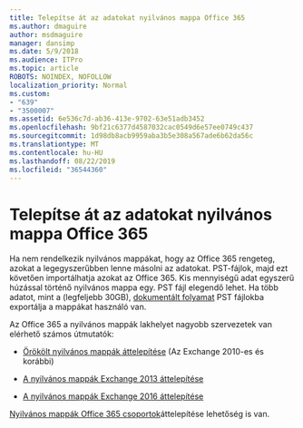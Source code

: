 ```yaml
---
title: Telepítse át az adatokat nyilvános mappa Office 365
ms.author: dmaguire
author: msdmaguire
manager: dansimp
ms.date: 5/9/2018
ms.audience: ITPro
ms.topic: article
ROBOTS: NOINDEX, NOFOLLOW
localization_priority: Normal
ms.custom:
- "639"
- "3500007"
ms.assetid: 6e536c7d-ab36-413e-9702-63e51adb3452
ms.openlocfilehash: 9bf21c6377d4587032cac0549d6e57ee0749c437
ms.sourcegitcommit: 1d98db8acb9959aba3b5e308a567ade6b62da56c
ms.translationtype: MT
ms.contentlocale: hu-HU
ms.lasthandoff: 08/22/2019
ms.locfileid: "36544360"
---
```

# <a name="migrate-public-folder-data-to-office-365"></a>Telepítse át az adatokat nyilvános mappa Office 365

Ha nem rendelkezik nyilvános mappákat, hogy az Office 365 rengeteg, azokat a legegyszerűbben lenne másolni az adatokat. PST-fájlok, majd ezt követően importálhatja azokat az Office 365. Kis mennyiségű adat egyszerű húzással történő nyilvános mappa egy. PST fájl elegendő lehet. Ha több adatot, mint a (legfeljebb 30GB), [dokumentált folyamat](https://technet.microsoft.com/library/dn874017%28v=exchg.150%29.aspx) PST fájlokba exportálja a mappákat használó van.
  
Az Office 365 a nyilvános mappák lakhelyet nagyobb szervezetek van elérhető számos útmutatók:
  
- [Örökölt nyilvános mappák áttelepítése](https://technet.microsoft.com/library/dn874017%28v=exchg.150%29.aspx) (Az Exchange 2010-es és korábbi)

- [A nyilvános mappák Exchange 2013 áttelepítése](https://technet.microsoft.com/library/mt798260%28v=exchg.150%29.aspx)

- [A nyilvános mappák Exchange 2016 áttelepítése](https://technet.microsoft.com/library/mt798260%28v=exchg.160%29.aspx)

[Nyilvános mappák Office 365 csoportok](https://technet.microsoft.com/library/mt843872%28v=exchg.150%29.aspx)áttelepítése lehetőség is van.
  